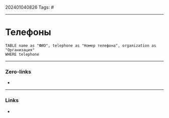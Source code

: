 202401040826
Tags: #

---
# Телефоны

```dataview
TABLE name as "ФИО", telephone as "Номер телефона", organization as "Организация"
WHERE telephone
```


---
### Zero-links

-

---
### Links

-
